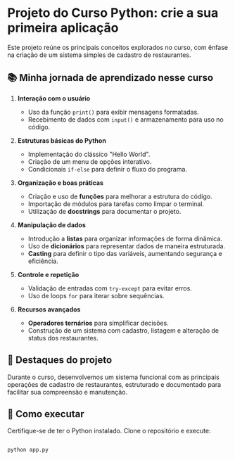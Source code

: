 # Projeto do Curso Python: crie a sua primeira aplicação  

Este projeto reúne os principais conceitos explorados no curso, com ênfase na criação de um sistema simples de cadastro de restaurantes.  

## 📚 Minha jornada de aprendizado nesse curso  

1. **Interação com o usuário**  
   - Uso da função `print()` para exibir mensagens formatadas.  
   - Recebimento de dados com `input()` e armazenamento para uso no código.  

2. **Estruturas básicas do Python**  
   - Implementação do clássico "Hello World".  
   - Criação de um menu de opções interativo.  
   - Condicionais `if-else` para definir o fluxo do programa.  

3. **Organização e boas práticas**  
   - Criação e uso de **funções** para melhorar a estrutura do código.  
   - Importação de módulos para tarefas como limpar o terminal.  
   - Utilização de **docstrings** para documentar o projeto.  

4. **Manipulação de dados**  
   - Introdução a **listas** para organizar informações de forma dinâmica.  
   - Uso de **dicionários** para representar dados de maneira estruturada.  
   - **Casting** para definir o tipo das variáveis, aumentando segurança e eficiência.  

5. **Controle e repetição**  
   - Validação de entradas com `try-except` para evitar erros.  
   - Uso de loops `for` para iterar sobre sequências.  

6. **Recursos avançados**  
   - **Operadores ternários** para simplificar decisões.  
   - Construção de um sistema com cadastro, listagem e alteração de status dos restaurantes.  

## 🚀 Destaques do projeto

Durante o curso, desenvolvemos um sistema funcional com as principais operações de cadastro de restaurantes, estruturado e documentado para facilitar sua compreensão e manutenção.  

## 📂 Como executar  

Certifique-se de ter o Python instalado. Clone o repositório e execute:  

```bash  

python app.py
